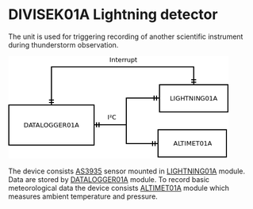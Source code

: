 # DIVISEK01A Lightning detector

The unit is used for triggering recording of another scientific instrument during thunderstorm observation. 

![Block schematics of DIVISEK01 device](doc/img/block_schematics.png)


The device consists [AS3935](https://ams.com/as3935) sensor mounted in [LIGHTNING01A](https://mlab.cz/module/LIGHTNING01A) module. 
Data are stored by [DATALOGGER01A](https://mlab.cz/module/DATALOGGER01A) module. To record basic meteorological data the device consists [ALTIMET01A](https://mlab.cz/module/ALTIMET01A) module which measures ambient temperature and pressure. 


